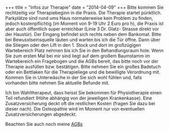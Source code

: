 +++
title = "Infos zur Therapie"
date = "2014-04-09"
+++
Bitte kommen Sie rechtzeitig vor Therapiebeginn in die Praxis. Die Therapie startet pünktlich. Parkplätze sind rund ums Haus normalerweise kein Problem zu finden, jedoch kostenpflichtig (im Moment von 9-19 Uhr 2 Euro pro h), die Praxis ist aber auch öffentlich super erreichbar (Linie 3 Dr. Glatz- Strasse direkt vor der Haustür).
Der Eingang befindet sich rechts neben dem Bankomat. Bitte bei Bewusstseinsquelle läuten und warten bis ich die Tür öffne. Dann über die Stiegen oder den Lift in den 1. Stock und dort im großzügigen Wartebereich Platz nehmen bis ich Sie in den Behandlungsraum hole. Wenn Sie zum ersten Mal bei mir sind liegt auf dem großem Baumstamm im Wartebereich ein Fragebogen und die AGBs bereit, das bitte noch vor der Therapie ausfüllen bzw. bestätigen.
Bitte nehmen Sie ein großes Badetuch oder ein Bettlaken für die Therapieliege und die bewilligte Verordnung mit. Kommen Sie in Unterwäsche in der Sie sich wohl fühlen und, falls vorhanden bitte nehmen Sie aktuelle Befunde mit.

Ich bin Wahltherapeut, dass heisst Sie bekommen für Physiotherapie einen Teil refundiert (Höhe abhängig von der jeweiligen Krankenkasse). Eine Zusatzversicherung deckt oft die restlichen Kosten (fragen Sie dazu bei dieser nach). Die Osteopathie wird im Moment nur von eventuellen Zusatzversicherungen abgedeckt.

Beachten Sie auch noch meine [AGBs](/agbs)

